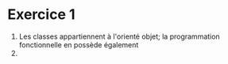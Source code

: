 # Exercice 1
1. Les classes appartiennent à l'orienté objet; la programmation fonctionnelle en possède également
2. 